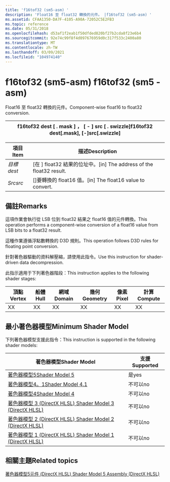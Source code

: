 ```yaml
---
title: 'f16tof32 (sm5-asm) '
description: 'Float16 至 float32 轉換的元件。 |f16tof32 (sm5-asm) '
ms.assetid: CFAA1350-DA7F-4105-A90A-72052C5E2FB3
ms.topic: reference
ms.date: 05/31/2018
ms.openlocfilehash: d53af1f2eab1f50dfded820bf27b2cda8f23e6b4
ms.sourcegitcommit: 92e74c99f8f4d097676959d0c317f533c2400a80
ms.translationtype: MT
ms.contentlocale: zh-TW
ms.lasthandoff: 03/09/2021
ms.locfileid: "104974140"
---
```

# <a name="f16tof32-sm5---asm"></a><span data-ttu-id="b7493-104">f16tof32 (sm5-asm) </span><span class="sxs-lookup"><span data-stu-id="b7493-104">f16tof32 (sm5 - asm)</span></span>

<span data-ttu-id="b7493-105">Float16 至 float32 轉換的元件。</span><span class="sxs-lookup"><span data-stu-id="b7493-105">Component-wise float16 to float32 conversion.</span></span>



| <span data-ttu-id="b7493-106">f16tof32 dest \[ . mask \] ， \[ - \] src \[ . swizzle\]</span><span class="sxs-lookup"><span data-stu-id="b7493-106">f16tof32 dest\[.mask\], \[-\]src\[.swizzle\]</span></span> |
|----------------------------------------------|



 



| <span data-ttu-id="b7493-107">項目</span><span class="sxs-lookup"><span data-stu-id="b7493-107">Item</span></span>                                                            | <span data-ttu-id="b7493-108">描述</span><span class="sxs-lookup"><span data-stu-id="b7493-108">Description</span></span>                                          |
|-----------------------------------------------------------------|------------------------------------------------------|
| <span data-ttu-id="b7493-109"><span id="dest"></span><span id="DEST"></span>*目標*</span><span class="sxs-lookup"><span data-stu-id="b7493-109"><span id="dest"></span><span id="DEST"></span>*dest*</span></span><br/> | <span data-ttu-id="b7493-110">\[在 \] float32 結果的位址中。</span><span class="sxs-lookup"><span data-stu-id="b7493-110">\[in\] The address of the float32 result.</span></span><br/> |
| <span data-ttu-id="b7493-111"><span id="src"></span><span id="SRC"></span>*Src*</span><span class="sxs-lookup"><span data-stu-id="b7493-111"><span id="src"></span><span id="SRC"></span>*src*</span></span><br/>    | <span data-ttu-id="b7493-112">\[\]要轉換的 float16 值。</span><span class="sxs-lookup"><span data-stu-id="b7493-112">\[in\] The float16 value to convert.</span></span><br/>      |



 

## <a name="remarks"></a><span data-ttu-id="b7493-113">備註</span><span class="sxs-lookup"><span data-stu-id="b7493-113">Remarks</span></span>

<span data-ttu-id="b7493-114">這項作業會執行從 LSB 位到 float32 結果之 float16 值的元件轉換。</span><span class="sxs-lookup"><span data-stu-id="b7493-114">This operation performs a component-wise conversion of a float16 value from LSB bits to a float32 result.</span></span>

<span data-ttu-id="b7493-115">這種作業遵循浮點數轉換的 D3D 規則。</span><span class="sxs-lookup"><span data-stu-id="b7493-115">This operation follows D3D rules for floating point conversion.</span></span>

<span data-ttu-id="b7493-116">針對著色器驅動的資料解壓縮，請使用此指令。</span><span class="sxs-lookup"><span data-stu-id="b7493-116">Use this instruction for shader-driven data decompression.</span></span>

<span data-ttu-id="b7493-117">此指示適用于下列著色器階段：</span><span class="sxs-lookup"><span data-stu-id="b7493-117">This instruction applies to the following shader stages:</span></span>



| <span data-ttu-id="b7493-118">頂點</span><span class="sxs-lookup"><span data-stu-id="b7493-118">Vertex</span></span> | <span data-ttu-id="b7493-119">船體</span><span class="sxs-lookup"><span data-stu-id="b7493-119">Hull</span></span> | <span data-ttu-id="b7493-120">網域</span><span class="sxs-lookup"><span data-stu-id="b7493-120">Domain</span></span> | <span data-ttu-id="b7493-121">幾何</span><span class="sxs-lookup"><span data-stu-id="b7493-121">Geometry</span></span> | <span data-ttu-id="b7493-122">像素</span><span class="sxs-lookup"><span data-stu-id="b7493-122">Pixel</span></span> | <span data-ttu-id="b7493-123">計算</span><span class="sxs-lookup"><span data-stu-id="b7493-123">Compute</span></span> |
|--------|------|--------|----------|-------|---------|
| <span data-ttu-id="b7493-124">X</span><span class="sxs-lookup"><span data-stu-id="b7493-124">X</span></span>      | <span data-ttu-id="b7493-125">X</span><span class="sxs-lookup"><span data-stu-id="b7493-125">X</span></span>    | <span data-ttu-id="b7493-126">X</span><span class="sxs-lookup"><span data-stu-id="b7493-126">X</span></span>      | <span data-ttu-id="b7493-127">X</span><span class="sxs-lookup"><span data-stu-id="b7493-127">X</span></span>        | <span data-ttu-id="b7493-128">X</span><span class="sxs-lookup"><span data-stu-id="b7493-128">X</span></span>     | <span data-ttu-id="b7493-129">X</span><span class="sxs-lookup"><span data-stu-id="b7493-129">X</span></span>       |



 

## <a name="minimum-shader-model"></a><span data-ttu-id="b7493-130">最小著色器模型</span><span class="sxs-lookup"><span data-stu-id="b7493-130">Minimum Shader Model</span></span>

<span data-ttu-id="b7493-131">下列著色器模型支援此指令：</span><span class="sxs-lookup"><span data-stu-id="b7493-131">This instruction is supported in the following shader models:</span></span>



| <span data-ttu-id="b7493-132">著色器模型</span><span class="sxs-lookup"><span data-stu-id="b7493-132">Shader Model</span></span>                                              | <span data-ttu-id="b7493-133">支援</span><span class="sxs-lookup"><span data-stu-id="b7493-133">Supported</span></span> |
|-----------------------------------------------------------|-----------|
| [<span data-ttu-id="b7493-134">著色器模型5</span><span class="sxs-lookup"><span data-stu-id="b7493-134">Shader Model 5</span></span>](d3d11-graphics-reference-sm5.md)        | <span data-ttu-id="b7493-135">是</span><span class="sxs-lookup"><span data-stu-id="b7493-135">yes</span></span>       |
| [<span data-ttu-id="b7493-136">著色器模型4。1</span><span class="sxs-lookup"><span data-stu-id="b7493-136">Shader Model 4.1</span></span>](dx-graphics-hlsl-sm4.md)              | <span data-ttu-id="b7493-137">不可以</span><span class="sxs-lookup"><span data-stu-id="b7493-137">no</span></span>        |
| [<span data-ttu-id="b7493-138">著色器模型4</span><span class="sxs-lookup"><span data-stu-id="b7493-138">Shader Model 4</span></span>](dx-graphics-hlsl-sm4.md)                | <span data-ttu-id="b7493-139">不可以</span><span class="sxs-lookup"><span data-stu-id="b7493-139">no</span></span>        |
| [<span data-ttu-id="b7493-140">著色器模型 3 (DirectX HLSL) </span><span class="sxs-lookup"><span data-stu-id="b7493-140">Shader Model 3 (DirectX HLSL)</span></span>](dx-graphics-hlsl-sm3.md) | <span data-ttu-id="b7493-141">不可以</span><span class="sxs-lookup"><span data-stu-id="b7493-141">no</span></span>        |
| [<span data-ttu-id="b7493-142">著色器模型 2 (DirectX HLSL) </span><span class="sxs-lookup"><span data-stu-id="b7493-142">Shader Model 2 (DirectX HLSL)</span></span>](dx-graphics-hlsl-sm2.md) | <span data-ttu-id="b7493-143">不可以</span><span class="sxs-lookup"><span data-stu-id="b7493-143">no</span></span>        |
| [<span data-ttu-id="b7493-144">著色器模型 1 (DirectX HLSL) </span><span class="sxs-lookup"><span data-stu-id="b7493-144">Shader Model 1 (DirectX HLSL)</span></span>](dx-graphics-hlsl-sm1.md) | <span data-ttu-id="b7493-145">不可以</span><span class="sxs-lookup"><span data-stu-id="b7493-145">no</span></span>        |



 

## <a name="related-topics"></a><span data-ttu-id="b7493-146">相關主題</span><span class="sxs-lookup"><span data-stu-id="b7493-146">Related topics</span></span>

<dl> <dt>

[<span data-ttu-id="b7493-147">著色器模型5元件 (DirectX HLSL) </span><span class="sxs-lookup"><span data-stu-id="b7493-147">Shader Model 5 Assembly (DirectX HLSL)</span></span>](shader-model-5-assembly--directx-hlsl-.md)
</dt> </dl>

 

 





